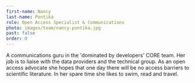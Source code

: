 ```yaml
---
first-name: Nancy
last-name: Pontika
role: Open Access Specialist & Communications
photo: images/team/nancy-pontika.jpg
past: false
order: 0
---
```

A communications guru in the 'dominated by developers' CORE team. Her job is
to liaise with the data providers and the technical group. As an open access
advocate she hopes that one day there will be no access barriers to
scientific literature. In her spare time she likes to swim, read and travel.
